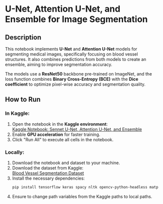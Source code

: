 # U-Net, Attention U-Net, and Ensemble for Image Segmentation

## Description

This notebook implements **U-Net** and **Attention U-Net** models for segmenting medical images, specifically focusing on blood vessel structures. It also combines predictions from both models to create an ensemble, aiming to improve segmentation accuracy.

The models use a **ResNet50** backbone pre-trained on ImageNet, and the loss function combines **Binary Cross-Entropy (BCE)** with the **Dice coefficient** to optimize pixel-wise accuracy and segmentation quality.

## How to Run

### In Kaggle:

1. Open the notebook in the **Kaggle environment**:  
   [Kaggle Notebook: Sennet U-Net, Attention U-Net, and Ensemble](https://www.kaggle.com/code/deeparker/sennet-unet-attention-unet-and-ensemble)
2. Enable **GPU acceleration** for faster training.
3. Click "Run All" to execute all cells in the notebook.

### Locally:

1. Download the notebook and dataset to your machine.
2. Download the dataset from Kaggle:  
   [Blood Vessel Segmentation Dataset](https://www.kaggle.com/competitions/blood-vessel-segmentation/data)
3. Install the necessary dependencies:
   ```bash
   pip install tensorflow keras spacy nltk opencv-python-headless matplotlib
4. Ensure to change path variables from the Kaggle paths to local paths.
